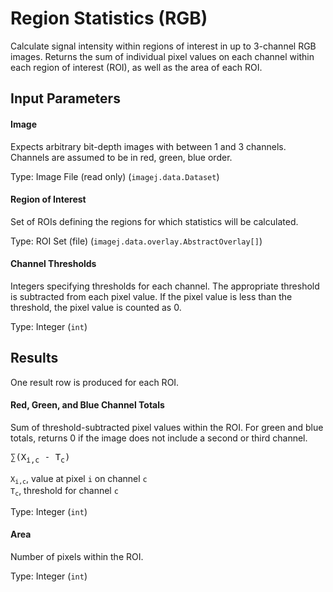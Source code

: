 Region Statistics (RGB)
=======================

Calculate signal intensity within regions of
interest in up to 3-channel RGB images. Returns
the sum of individual pixel values on each channel
within each region of interest (ROI), as well as
the area of each ROI.

Input Parameters
----------------

#### Image

Expects arbitrary bit-depth images with between 1 and 3 channels.
Channels are assumed to be in red, green, blue order.

Type: Image File (read only) (`imagej.data.Dataset`)

#### Region of Interest

Set of ROIs defining the regions for which statistics will be calculated.

Type: ROI Set (file) (`imagej.data.overlay.AbstractOverlay[]`)

#### Channel Thresholds

Integers specifying thresholds for each channel. The appropriate
threshold is subtracted from each pixel value. If the pixel
value is less than the threshold, the pixel value is counted as 0.

Type: Integer (`int`)

Results
-------

One result row is produced for each ROI.

#### Red, Green, and Blue Channel Totals

Sum of threshold-subtracted pixel values within the ROI.
For green and blue totals, returns 0 if the image
does not include a second or third channel.

<pre>&sum;(X<sub>i,c</sub> - T<sub>c</sub>)</pre>
 
<code>X<sub>i,c</sub></code>, value at pixel `i` on channel `c`    
<code>T<sub>c</sub></code>, threshold for channel `c`

Type: Integer (`int`)

#### Area

Number of pixels within the ROI.

Type: Integer (`int`)
